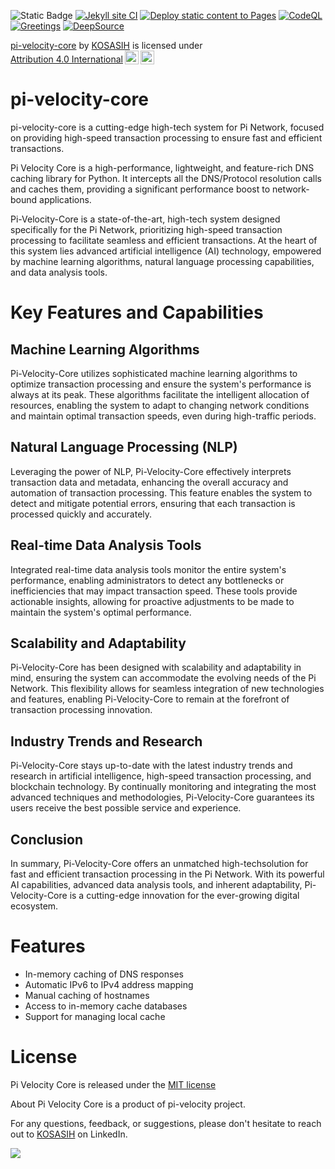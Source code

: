 ![Static Badge](https://img.shields.io/badge/High-Tech-green)
[![Jekyll site CI](https://github.com/KOSASIH/pi-velocity-core/actions/workflows/jekyll-docker.yml/badge.svg)](https://github.com/KOSASIH/pi-velocity-core/actions/workflows/jekyll-docker.yml)
[![Deploy static content to Pages](https://github.com/KOSASIH/pi-velocity-core/actions/workflows/static.yml/badge.svg)](https://github.com/KOSASIH/pi-velocity-core/actions/workflows/static.yml)
[![CodeQL](https://github.com/KOSASIH/pi-velocity-core/actions/workflows/codeql.yml/badge.svg)](https://github.com/KOSASIH/pi-velocity-core/actions/workflows/codeql.yml)
[![Greetings](https://github.com/KOSASIH/pi-velocity-core/actions/workflows/greetings.yml/badge.svg)](https://github.com/KOSASIH/pi-velocity-core/actions/workflows/greetings.yml)
[![DeepSource](https://app.deepsource.com/gh/KOSASIH/pi-velocity-core.svg/?label=active+issues&show_trend=true&token=eHJ0A4h1v6KAXfbnE25tC-8f)](https://app.deepsource.com/gh/KOSASIH/pi-velocity-core/)

<p xmlns:cc="http://creativecommons.org/ns#" xmlns:dct="http://purl.org/dc/terms/"><a property="dct:title" rel="cc:attributionURL" href="https://github.com/KOSASIH/pi-velocity-core">pi-velocity-core</a> by <a rel="cc:attributionURL dct:creator" property="cc:attributionName" href="https://www.linkedin.com/in/kosasih-81b46b5a">KOSASIH</a> is licensed under <a href="http://creativecommons.org/licenses/by/4.0/?ref=chooser-v1" target="_blank" rel="license noopener noreferrer" style="display:inline-block;">Attribution 4.0 International<img style="height:22px!important;margin-left:3px;vertical-align:text-bottom;" src="https://mirrors.creativecommons.org/presskit/icons/cc.svg?ref=chooser-v1"><img style="height:22px!important;margin-left:3px;vertical-align:text-bottom;" src="https://mirrors.creativecommons.org/presskit/icons/by.svg?ref=chooser-v1"></a></p>

# pi-velocity-core

pi-velocity-core is a cutting-edge high-tech system for Pi Network, focused on providing high-speed transaction processing to ensure fast and efficient transactions.

Pi Velocity Core is a high-performance, lightweight, and feature-rich DNS caching library for Python. It intercepts all the DNS/Protocol resolution calls and caches them, providing a significant performance boost to network-bound applications.

Pi-Velocity-Core is a state-of-the-art, high-tech system designed specifically for the Pi Network, prioritizing high-speed transaction processing to facilitate seamless and efficient transactions. At the heart of this system lies advanced artificial intelligence (AI) technology, empowered by machine learning algorithms, natural language processing capabilities, and data analysis tools.

# Key Features and Capabilities

## Machine Learning Algorithms

Pi-Velocity-Core utilizes sophisticated machine learning algorithms to optimize transaction processing and ensure the system's performance is always at its peak. These algorithms facilitate the intelligent allocation of resources, enabling the system to adapt to changing network conditions and maintain optimal transaction speeds, even during high-traffic periods.

## Natural Language Processing (NLP)

Leveraging the power of NLP, Pi-Velocity-Core effectively interprets transaction data and metadata, enhancing the overall accuracy and automation of transaction processing. This feature enables the system to detect and mitigate potential errors, ensuring that each transaction is processed quickly and accurately.

## Real-time Data Analysis Tools

Integrated real-time data analysis tools monitor the entire system's performance, enabling administrators to detect any bottlenecks or inefficiencies that may impact transaction speed. These tools provide actionable insights, allowing for proactive adjustments to be made to maintain the system's optimal performance.

## Scalability and Adaptability

Pi-Velocity-Core has been designed with scalability and adaptability in mind, ensuring the system can accommodate the evolving needs of the Pi Network. This flexibility allows for seamless integration of new technologies and features, enabling Pi-Velocity-Core to remain at the forefront of transaction processing innovation.

## Industry Trends and Research

Pi-Velocity-Core stays up-to-date with the latest industry trends and research in artificial intelligence, high-speed transaction processing, and blockchain technology. By continually monitoring and integrating the most advanced techniques and methodologies, Pi-Velocity-Core guarantees its users receive the best possible service and experience.

## Conclusion

In summary, Pi-Velocity-Core offers an unmatched high-techsolution for fast and efficient transaction processing in the Pi Network. With its powerful AI capabilities, advanced data analysis tools, and inherent adaptability, Pi-Velocity-Core is a cutting-edge innovation for the ever-growing digital ecosystem.

# Features

- In-memory caching of DNS responses
- Automatic IPv6 to IPv4 address mapping
- Manual caching of hostnames
- Access to in-memory cache databases
- Support for managing local cache

# License

Pi Velocity Core is released under the [MIT license](LICENSE.md)

About
Pi Velocity Core is a product of pi-velocity project.

For any questions, feedback, or suggestions, please don't hesitate to reach out to [KOSASIH](https://www.linkedin.com/in/kosasih-81b46b5a) on LinkedIn.

![](https://img.shields.io/github/forks/KOSASIH/pi-velocity-core.svg?style=social&label=Fork&-maxAge=2592000)
